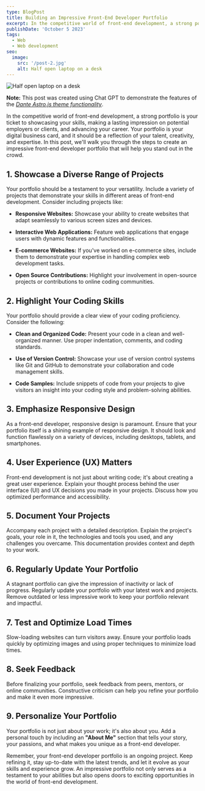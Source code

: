 ```yaml
---
type: BlogPost
title: Building an Impressive Front-End Developer Portfolio
excerpt: In the competitive world of front-end development, a strong portfolio is your ticket to showcasing your skills, making a lasting impression on potential employers or clients, and advancing your career.
publishDate: 'October 5 2023'
tags:
  - Web
  - Web development
seo:
  image:
    src: '/post-2.jpg'
    alt: Half open laptop on a desk
---
```


![Half open laptop on a desk](/post-2.jpg)

**Note:** This post was created using Chat GPT to demonstrate the features of the _[Dante Astro.js theme functionality](https://justgoodui.com/astro-themes/dante/)_.

In the competitive world of front-end development, a strong portfolio is your ticket to showcasing your skills, making a lasting impression on potential employers or clients, and advancing your career. Your portfolio is your digital business card, and it should be a reflection of your talent, creativity, and expertise. In this post, we'll walk you through the steps to create an impressive front-end developer portfolio that will help you stand out in the crowd.

## 1. Showcase a Diverse Range of Projects

Your portfolio should be a testament to your versatility. Include a variety of projects that demonstrate your skills in different areas of front-end development. Consider including projects like:

- **Responsive Websites:** Showcase your ability to create websites that adapt seamlessly to various screen sizes and devices.

- **Interactive Web Applications:** Feature web applications that engage users with dynamic features and functionalities.

- **E-commerce Websites:** If you've worked on e-commerce sites, include them to demonstrate your expertise in handling complex web development tasks.

- **Open Source Contributions:** Highlight your involvement in open-source projects or contributions to online coding communities.

## 2. Highlight Your Coding Skills

Your portfolio should provide a clear view of your coding proficiency. Consider the following:

- **Clean and Organized Code:** Present your code in a clean and well-organized manner. Use proper indentation, comments, and coding standards.

- **Use of Version Control:** Showcase your use of version control systems like Git and GitHub to demonstrate your collaboration and code management skills.

- **Code Samples:** Include snippets of code from your projects to give visitors an insight into your coding style and problem-solving abilities.

## 3. Emphasize Responsive Design

As a front-end developer, responsive design is paramount. Ensure that your portfolio itself is a shining example of responsive design. It should look and function flawlessly on a variety of devices, including desktops, tablets, and smartphones.

## 4. User Experience (UX) Matters

Front-end development is not just about writing code; it's about creating a great user experience. Explain your thought process behind the user interface (UI) and UX decisions you made in your projects. Discuss how you optimized performance and accessibility.

## 5. Document Your Projects

Accompany each project with a detailed description. Explain the project's goals, your role in it, the technologies and tools you used, and any challenges you overcame. This documentation provides context and depth to your work.

## 6. Regularly Update Your Portfolio

A stagnant portfolio can give the impression of inactivity or lack of progress. Regularly update your portfolio with your latest work and projects. Remove outdated or less impressive work to keep your portfolio relevant and impactful.

## 7. Test and Optimize Load Times

Slow-loading websites can turn visitors away. Ensure your portfolio loads quickly by optimizing images and using proper techniques to minimize load times.

## 8. Seek Feedback

Before finalizing your portfolio, seek feedback from peers, mentors, or online communities. Constructive criticism can help you refine your portfolio and make it even more impressive.

## 9. Personalize Your Portfolio

Your portfolio is not just about your work; it's also about you. Add a personal touch by including an **"About Me"** section that tells your story, your passions, and what makes you unique as a front-end developer.

Remember, your front-end developer portfolio is an ongoing project. Keep refining it, stay up-to-date with the latest trends, and let it evolve as your skills and experience grow. An impressive portfolio not only serves as a testament to your abilities but also opens doors to exciting opportunities in the world of front-end development.

